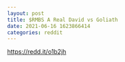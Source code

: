 ```yaml
--- 
layout: post 
title: $RMBS A Real David vs Goliath 
date: 2021-06-16 1623866414 
categories: reddit 
--- 
```

https://redd.it/o1b2jh